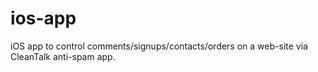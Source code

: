 ios-app
=======
iOS app to control comments/signups/contacts/orders on a web-site via CleanTalk anti-spam app.
